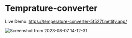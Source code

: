 # Temprature-converter

Live Demo: https://temperature-converter-5f527f.netlify.app/

![Screenshot from 2023-08-07 14-12-31](https://github.com/mkamran093/Temprature-converter/assets/95133644/52733230-aaab-485a-9dcf-6f485f813be6)
